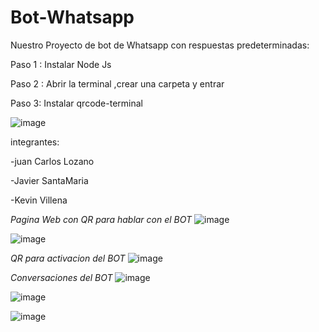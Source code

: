 # Bot-Whatsapp
Nuestro Proyecto de bot de Whatsapp con respuestas predeterminadas: 

Paso 1 : Instalar Node Js 

Paso 2 : Abrir la terminal ,crear una carpeta y entrar

Paso 3: Instalar qrcode-terminal

![image](https://github.com/Javier-Santamaria/Bot-Whatsapp/assets/126354748/416ceaa9-6ac4-4f35-96a9-8f2efe1ecf29)


integrantes: 

-juan Carlos Lozano 

-Javier SantaMaria 

-Kevin Villena

*Pagina Web con QR para hablar con el BOT*
![image](https://github.com/Javier-Santamaria/Bot-Whatsapp/assets/126354748/5c3619f8-422b-4549-836a-d06bafbad7bb)

![image](https://github.com/Javier-Santamaria/Bot-Whatsapp/assets/126354748/120a0586-ee38-4b2e-8f84-eae6d6ae51cd)

*QR para activacion del BOT*
![image](https://github.com/Javier-Santamaria/Bot-Whatsapp/assets/126354748/03c90ca5-6c05-4aa2-8aab-555a577195d2)

*Conversaciones del BOT*
![image](https://github.com/Javier-Santamaria/Bot-Whatsapp/assets/126354748/c4bad615-645c-449d-97ec-2221b8b40f1b)

![image](https://github.com/Javier-Santamaria/Bot-Whatsapp/assets/126354748/bf366ba9-c8ed-4223-b38d-d7158e64a83f)

![image](https://github.com/Javier-Santamaria/Bot-Whatsapp/assets/126354748/44055c71-eb88-4787-b958-eec141a417c3)

